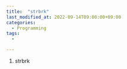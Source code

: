 ```yaml
---
title:  "strbrk"
last_modified_at: 2022-09-14T09:00:00+09:00
categories:
  - Programming
tags: 
  - 

---
```


1. strbrk




